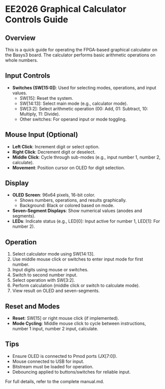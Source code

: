 # EE2026 Graphical Calculator Controls Guide

## Overview
This is a quick guide for operating the FPGA-based graphical calculator on the Basys3 board. The calculator performs basic arithmetic operations on whole numbers.

## Input Controls
- **Switches (SW[15:0])**: Used for selecting modes, operations, and input values.
  - SW[15]: Reset the system.
  - SW[14:13]: Select main mode (e.g., calculator mode).
  - SW[3:2]: Select arithmetic operation (00: Add, 01: Subtract, 10: Multiply, 11: Divide).
  - Other switches: For operand input or mode toggling.

## Mouse Input (Optional)
- **Left Click**: Increment digit or select option.
- **Right Click**: Decrement digit or deselect.
- **Middle Click**: Cycle through sub-modes (e.g., input number 1, number 2, calculate).
- **Movement**: Position cursor on OLED for digit selection.

## Display
- **OLED Screen**: 96x64 pixels, 16-bit color.
  - Shows numbers, operations, and results graphically.
  - Background: Black or colored based on mode.
- **Seven-Segment Displays**: Show numerical values (anodes and segments).
- **LEDs**: Indicate status (e.g., LED[0]: Input active for number 1, LED[1]: For number 2).

## Operation
1. Select calculator mode using SW[14:13].
2. Use middle mouse click or switches to enter input mode for first number.
3. Input digits using mouse or switches.
4. Switch to second number input.
5. Select operation with SW[3:2].
6. Perform calculation (middle click or switch to calculate mode).
7. View result on OLED and seven-segments.

## Reset and Modes
- **Reset**: SW[15] or right mouse click (if implemented).
- **Mode Cycling**: Middle mouse click to cycle between instructions, number 1 input, number 2 input, calculate.

## Tips
- Ensure OLED is connected to Pmod ports (JX[7:0]).
- Mouse connected to USB for input.
- Bitstream must be loaded for operation.
- Debouncing applied to buttons/switches for reliable input.

For full details, refer to the complete manual.md.